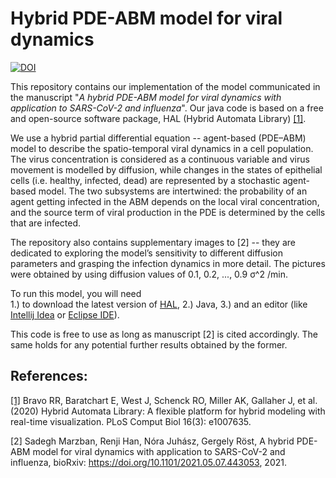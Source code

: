 # Hybrid PDE-ABM model for viral dynamics

[![DOI](https://zenodo.org/badge/344106127.svg)](https://zenodo.org/badge/latestdoi/344106127)

This repository contains our implementation of the model communicated in the manuscript "*A hybrid PDE-ABM model for viral dynamics with application to SARS-CoV-2 and influenza*". Our java code is based on a free and open-source software package, HAL (Hybrid Automata Library) [[1]](https://journals.plos.org/ploscompbiol/article?id=10.1371/journal.pcbi.1007635).

We use a hybrid partial differential equation -- agent-based (PDE–ABM) model to describe the spatio-temporal viral dynamics in a cell population. The virus concentration is considered as a continuous variable and virus movement is modelled by diffusion, while changes in the states of epithelial cells (i.e. healthy, infected, dead) are represented by a stochastic agent-based model. The two subsystems are intertwined: the probability of an agent getting infected in the ABM depends on the local viral concentration, and the source term of viral production in the PDE is determined by the cells that are infected.

The repository also contains supplementary images to [2] -- they are dedicated to exploring the model’s sensitivity to different diffusion parameters and grasping the infection dynamics in more detail. The pictures were obtained by using diffusion values of 0.1, 0.2, ..., 0.9 σ^2 /min.

To run this model, you will need <br />
1.) to download the latest version of [HAL](https://github.com/MathOnco/HAL.git),
2.) Java,
3.) and an editor (like [Intellij Idea](https://www.jetbrains.com/idea/download/#section=windows) or [Eclipse IDE](https://www.eclipse.org/downloads/packages/)).

This code is free to use as long as manuscript [2] is cited accordingly. The same holds for any potential further results obtained by the former.

## References: 
[[1]](https://journals.plos.org/ploscompbiol/article?id=10.1371/journal.pcbi.1007635) Bravo RR, Baratchart E, West J, Schenck RO, Miller AK, Gallaher J, et al. (2020) Hybrid Automata Library: A flexible platform for hybrid modeling with real-time visualization. PLoS Comput Biol 16(3): e1007635.

[2] Sadegh Marzban, Renji Han, Nóra Juhász, Gergely Röst, A hybrid PDE-ABM model for viral dynamics with application to SARS-CoV-2 and influenza, bioRxiv: https://doi.org/10.1101/2021.05.07.443053, 2021.


